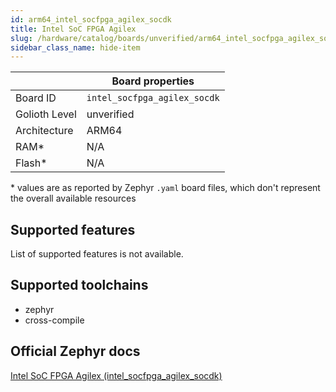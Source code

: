 ```yaml
---
id: arm64_intel_socfpga_agilex_socdk
title: Intel SoC FPGA Agilex
slug: /hardware/catalog/boards/unverified/arm64_intel_socfpga_agilex_socdk
sidebar_class_name: hide-item
---
```


[//]: # (This is an auto-generated file, do not edit! Changes to it will be lost upon re-generation)



|                | Board properties     |
| -------------  | -------------------- |
| Board ID       | `intel_socfpga_agilex_socdk` |
| Golioth Level  | unverified       |
| Architecture   | ARM64 |
| RAM*           | N/A |
| Flash*         | N/A |

\* values are as reported by Zephyr `.yaml` board files, which don't represent the overall available resources



## Supported features

List of supported features is not available.

## Supported toolchains

* zephyr
* cross-compile

## Official Zephyr docs

[Intel SoC FPGA Agilex (intel_socfpga_agilex_socdk)](https://docs.zephyrproject.org/latest/boards/arm64/intel_socfpga_agilex_socdk/doc/index.html)
